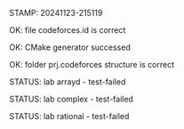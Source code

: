 STAMP: 20241123-215119
OK: file codeforces.id is correct
OK: CMake generator successed
OK: folder prj.codeforces structure is correct
STATUS: lab arrayd - test-failed
STATUS: lab complex - test-failed
STATUS: lab rational - test-failed
